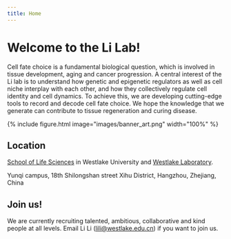 ```yaml
---
title: Home
---
```


# Welcome to the Li Lab!
 
Cell fate choice is a fundamental biological question, which is involved in tissue development, aging and cancer progression. A central interest of the Li lab is to understand how genetic and epigenetic regulators as well as cell niche interplay with each other, and how they collectively regulate cell identity and cell dynamics. To achieve this, we are developing cutting-edge tools to record and decode cell fate choice. We hope the knowledge that we generate can contribute to tissue regeneration and curing disease. 


 {%
  include figure.html
  image="images/banner_art.png"
  width="100%"
%}


## Location
 [School of Life Sciences](https://en.westlake.edu.cn/faculty/li-li.html) in Westlake University and [Westlake Laboratory](https://en.wllsb.edu.cn/research/researchTeam/202401/t20240115_36628.shtml).

Yunqi campus, 18th Shilongshan street
Xihu District, Hangzhou, Zhejiang, China

## Join us!
We are currently recruiting talented, ambitious, collaborative and kind people at all levels. 
Email Li Li ([lili@westlake.edu.cn](lili@westlake.edu.cn)) if you want to join us.

